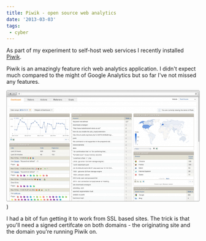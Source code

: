 ```yaml
---
title: Piwik - open source web analytics
date: '2013-03-03'
tags:
 - cyber
---
```


As part of my experiment to self-host web services I recently installed [Piwik](http://piwik.org/features/).

Piwik is an amazingly feature rich web analytics application. I didn't expect much compared to the might of Google Analytics but so far I've not missed any features.

![Piwik](/img/2013/piwik.png))

I had a bit of fun getting it to work from SSL based sites. The trick is that you'll need a signed certifcate on both domains - the originating site and the domain you're running Piwik on.
